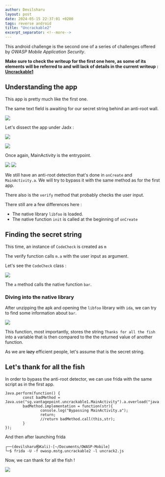 ```yaml
---
author: Devilsharu
layout: post
date: 2024-05-15 22:37:01 +0200
tags: reverse android
title: "Uncrackable2"
excerpt_separator: <!--more-->
---
```


This android challenge is the second one of a series of challenges offered by *OWASP Mobile Application Security*.

**Make sure to check the writeup for the first one here, as some of its elements will be referred to and will lack of details in the current writeup : [Uncrackable1](https://basilics.github.io/2024/05/15/Uncrackable1.html)**

<!--more-->


## Understanding the app

This app is pretty much like the first one.

The same text field is awaiting for our secret string behind an anti-root wall.

![](/assets/OWASP-MASTG/unck2-0.jpg)

Let's dissect the app under Jadx : 

![](/assets/OWASP-MASTG/unck2-1.jpg)

![](/assets/OWASP-MASTG/unck2-2.jpg)

Once again, MainActivity is the entrypoint.

![](/assets/OWASP-MASTG/unck2-3.jpg)
![](/assets/OWASP-MASTG/unck2-4.jpg)


We still have an anti-root detection that's done in `onCreate` and `MainActivity.a`. We will try to bypass it with the same method as for the first app.

There also is the `verify` method that probably checks the user input.

There still are a few differences here :

* The native library `libfoo` is loaded.
* The native function `init` is called at the beginning of `onCreate`

## Finding the secret string

This time, an instance of `CodeCheck` is created as `m`

The verify function calls `m.a` with the user input as argument.

Let's see the `CodeCheck` class : 

![](/assets/OWASP-MASTG/unck2-5.jpg)

The `a` method calls the native function `bar`.

### Diving into the native library

After unzipping the apk and opening the `libfoo` library with `ida`, we can try to find some information about `bar`.

![](/assets/OWASP-MASTG/unck2-6.jpg)

This function, most importantly, stores the string `Thanks for all the fish` into a variable that is then compared to the the returned value of another function.

As we are ~~lazy~~ efficient people, let's assume that is the secret string.


## Let's thank for all the fish

In order to bypass the anti-root detector, we can use frida with the same script as in the first app.

```
Java.perform(function() {
        const badMethod = Java.use("sg.vantagepoint.uncrackable1.MainActivity").a.overload("java.lang.String");
        badMethod.implementation = function(str){
                console.log("Bypassing MainActivity.a");
                return;
                //return badMethod.call(this,str);
        }
});
```

And then after launching frida 

```
┌──(devilsharu㉿Kali)-[~/Documents/OWASP-Mobile]
└─$ frida -U -f owasp.mstg.uncrackable2 -l uncrack2.js
```

Now, we can thank for all the fish !

![](/assets/OWASP-MASTG/unck2-7.jpg)

